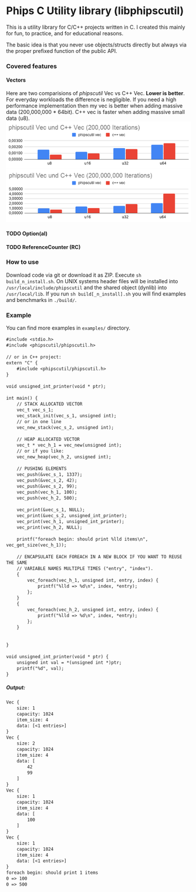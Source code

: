 # Phips C Utility library (libphipscutil)

This is a utility library for C/C++ projects written
in C. I created this mainly for fun, to practice, and
for educational reasons.

The basic idea is that you never use objects/structs
directly but always via the proper prefixed function
of the public API.

### Covered features
#### Vectors 
Here are two comparisions of _phipscutil_ Vec vs C++ Vec. **Lower is better**.
For everyday workloads the difference is negligible. If you need a high performance implementation
then my vec is better when adding massive data (200,000,000 * 64bit). C++ vec is faster
when adding massive small data (u8).
![bench phipscutil Vec vs C++ Vec (200,000 iterations)](res/phipscutil%20Vec%20und%20C++%20Vec%20(200,000%20Iterations).png "bench phipscutil Vec vs C++ Vec (200,000 iterations)")
![bench phipscutil Vec vs C++ Vec (200,000,000 iterations)](res/phipscutil%20Vec%20und%20C++%20Vec%20(200,000,000%20Iterations).png "bench phipscutil Vec vs C++ Vec (200,000,000 iterations)")

#### TODO Option(al)
#### TODO ReferenceCounter (RC)

### How to use
Download code via git or download it as ZIP.
Execute `sh build_n_install.sh`. On UNIX systems
header files will be installed into `/usr/local/include/phipscutil`
and the shared object (dynlib) into `/usr/local/lib`.
If you run `sh build[_n_install].sh` you will find examples
and benchmarks in `./build/`.


### Example
You can find more examples in `examples/` directory.
```
#include <stdio.h>
#include <phipscutil/phipscutil.h>

// or in C++ project:
extern "C" {
    #include <phipscutil/phipscutil.h>
}

void unsigned_int_printer(void * ptr);

int main() {
    // STACK ALLOCATED VECTOR
    vec_t vec_s_1;
    vec_stack_init(vec_s_1, unsigned int);
    // or in one line
    vec_new_stack(vec_s_2, unsigned int);

    // HEAP ALLOCATED VECTOR
    vec_t * vec_h_1 = vec_new(unsigned int);
    // or if you like:
    vec_new_heap(vec_h_2, unsigned int);

    // PUSHING ELEMENTS
    vec_push(&vec_s_1, 1337);
    vec_push(&vec_s_2, 42);
    vec_push(&vec_s_2, 99);
    vec_push(vec_h_1, 100);
    vec_push(vec_h_2, 500);

    vec_print(&vec_s_1, NULL);
    vec_print(&vec_s_2, unsigned_int_printer);
    vec_print(vec_h_1, unsigned_int_printer);
    vec_print(vec_h_2, NULL);

    printf("foreach begin: should print %lld items\n", vec_get_size(vec_h_1));

    // ENCAPSULATE EACH FOREACH IN A NEW BLOCK IF YOU WANT TO REUSE THE SAME
    // VARIABLE NAMES MULTIPLE TIMES ("entry", "index").
    {
        vec_foreach(vec_h_1, unsigned int, entry, index) {
            printf("%lld => %d\n", index, *entry);
        };
    }
    {
        vec_foreach(vec_h_2, unsigned int, entry, index) {
            printf("%lld => %d\n", index, *entry);
        };
    }


}

void unsigned_int_printer(void * ptr) {
    unsigned int val = *(unsigned int *)ptr;
    printf("%d", val);
}
```
##### Output:
```
Vec {
    size: 1
    capacity: 1024
    item_size: 4
    data: [<1 entries>]
}
Vec {
    size: 2
    capacity: 1024
    item_size: 4
    data: [
        42
        99
    ]
}
Vec {
    size: 1
    capacity: 1024
    item_size: 4
    data: [
        100
    ]
}
Vec {
    size: 1
    capacity: 1024
    item_size: 4
    data: [<1 entries>]
}
foreach begin: should print 1 items
0 => 100
0 => 500
```